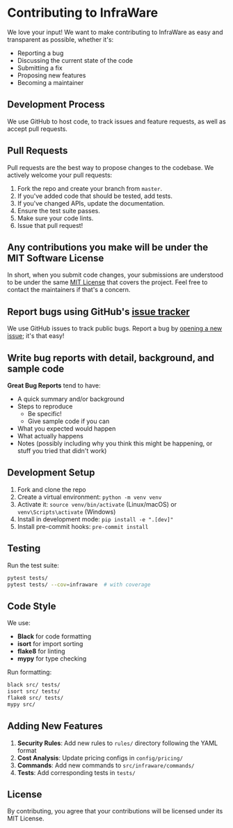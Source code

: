 # Contributing to InfraWare

We love your input! We want to make contributing to InfraWare as easy and transparent as possible, whether it's:

- Reporting a bug
- Discussing the current state of the code
- Submitting a fix
- Proposing new features
- Becoming a maintainer

## Development Process

We use GitHub to host code, to track issues and feature requests, as well as accept pull requests.

## Pull Requests

Pull requests are the best way to propose changes to the codebase. We actively welcome your pull requests:

1. Fork the repo and create your branch from `master`.
2. If you've added code that should be tested, add tests.
3. If you've changed APIs, update the documentation.
4. Ensure the test suite passes.
5. Make sure your code lints.
6. Issue that pull request!

## Any contributions you make will be under the MIT Software License

In short, when you submit code changes, your submissions are understood to be under the same [MIT License](http://choosealicense.com/licenses/mit/) that covers the project. Feel free to contact the maintainers if that's a concern.

## Report bugs using GitHub's [issue tracker](https://github.com/Awez123/Infraware/issues)

We use GitHub issues to track public bugs. Report a bug by [opening a new issue](https://github.com/Awez123/Infraware/issues/new); it's that easy!

## Write bug reports with detail, background, and sample code

**Great Bug Reports** tend to have:

- A quick summary and/or background
- Steps to reproduce
  - Be specific!
  - Give sample code if you can
- What you expected would happen
- What actually happens
- Notes (possibly including why you think this might be happening, or stuff you tried that didn't work)

## Development Setup

1. Fork and clone the repo
2. Create a virtual environment: `python -m venv venv`
3. Activate it: `source venv/bin/activate` (Linux/macOS) or `venv\Scripts\activate` (Windows)
4. Install in development mode: `pip install -e ".[dev]"`
5. Install pre-commit hooks: `pre-commit install`

## Testing

Run the test suite:
```bash
pytest tests/
pytest tests/ --cov=infraware  # with coverage
```

## Code Style

We use:
- **Black** for code formatting
- **isort** for import sorting
- **flake8** for linting
- **mypy** for type checking

Run formatting:
```bash
black src/ tests/
isort src/ tests/
flake8 src/ tests/
mypy src/
```

## Adding New Features

1. **Security Rules**: Add new rules to `rules/` directory following the YAML format
2. **Cost Analysis**: Update pricing configs in `config/pricing/`
3. **Commands**: Add new commands to `src/infraware/commands/`
4. **Tests**: Add corresponding tests in `tests/`

## License

By contributing, you agree that your contributions will be licensed under its MIT License.